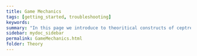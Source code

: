 ```yaml
---
title: Game Mechanics
tags: [getting_started, troubleshooting]
keywords:
summary: "In this page we introduce to theoritical constructs of ceptre language - Game Mechanics"
sidebar: mydoc_sidebar
permalink: GameMechanics.html
folder: Theory
---
```


